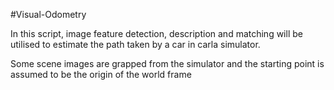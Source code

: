 #Visual-Odometry

In this script, image feature detection, description and matching will be utilised to estimate the path taken by a car in carla simulator.

Some scene images are grapped from the simulator and the starting point is assumed to be the origin of the world frame

 
